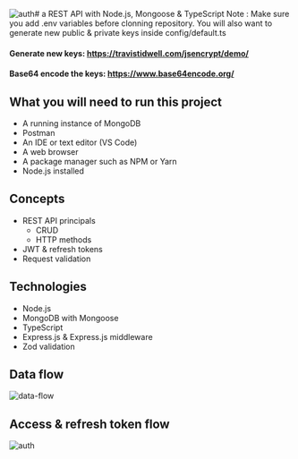 ![auth](https://github.com/JalalAliyev/E-state/assets/68613787/f6ea3989-aaa7-448f-b2f6-6a378750f6fe)# a REST API with Node.js, Mongoose & TypeScript
Note : Make sure you add .env variables before clonning repository. You will also want to generate new public & private keys inside config/default.ts

#### Generate new keys: https://travistidwell.com/jsencrypt/demo/

#### Base64 encode the keys: https://www.base64encode.org/

## What you will need to run this project
* A running instance of MongoDB
* Postman
* An IDE or text editor (VS Code)
* A web browser
* A package manager such as NPM or Yarn
* Node.js installed

## Concepts
* REST API principals
    * CRUD
    * HTTP methods
* JWT & refresh tokens
* Request validation

## Technologies
* Node.js
* MongoDB with Mongoose
* TypeScript
* Express.js & Express.js middleware
* Zod validation

## Data flow
![data-flow](https://github.com/JalalAliyev/E-state/assets/68613787/4c149951-25b0-40b0-bc0a-589d953cb072)

## Access & refresh token flow
![auth](https://github.com/JalalAliyev/E-state/assets/68613787/1b7aaf66-8cdf-4880-b077-458469a2ddbb)


